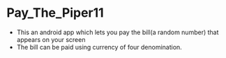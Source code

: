 # Pay_The_Piper11
* This an android app which lets you pay the bill(a random number) that appears on your screen</br>
* The bill can be paid using currency of four denomination. 
